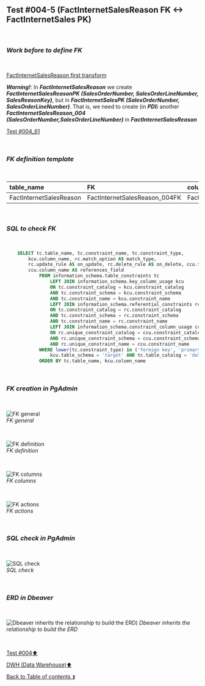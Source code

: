 ## Test #004-5 (FactInternetSalesReason FK <-> FactInternetSales PK)  

<p><br></p>

### **_Work before to define FK_**  

<p><br></p>

[FactInternetSalesReason first transform](../dbo.FactInternetSalesReason.md)

**_Warning!_**: In **_FactInternetSalesReason_** we create **_FactInternetSalesReasonPK (SalesOrderNumber, SalesOrderLineNumber, SalesReasonKey)_**, but in **_FactInternetSalesPK (SalesOrderNumber, SalesOrderLineNumber)_**. That is, we need to create (in **_PDI_**) another **_FactInternetSalesReason_004 (SalesOrderNumber,SalesOrderLineNumber)_** in **_FactInternetSalesReason_**  

[Test #004_61](t004_61.md) 


<p><br></p>

### **_FK definition template_**  

<p><br></p> 

| table_name              | FK                            | column_name                 | references_table       | PK                     | references_field    | match_type | on_delete | on_update |
| :---------------------- | :---------------------------- | :-------------------------- | :---------------       | :--------------------- | :------------------ | :--------- | :-------: | :-------: |
| FactInternetSalesReason | FactInternetSalesReason_004FK | FactInternetSalesReason_004 | FactInternetSales      | FactInternetSales_pkey | FactInternetSalesPK | full       | X         | X         |
     
<p><br></p>

### **_SQL to check FK_**  

<p><br></p>

````SQL 
	SELECT tc.table_name, tc.constraint_name, tc.constraint_type, 
		kcu.column_name, rc.match_option AS match_type, 
		rc.update_rule AS on_update, rc.delete_rule AS on_delete, ccu.table_name AS references_table,
		ccu.column_name AS references_field
			FROM information_schema.table_constraints tc
				LEFT JOIN information_schema.key_column_usage kcu
				ON tc.constraint_catalog = kcu.constraint_catalog
				AND tc.constraint_schema = kcu.constraint_schema
				AND tc.constraint_name = kcu.constraint_name
				LEFT JOIN information_schema.referential_constraints rc
				ON tc.constraint_catalog = rc.constraint_catalog
				AND tc.constraint_schema = rc.constraint_schema
				AND tc.constraint_name = rc.constraint_name
				LEFT JOIN information_schema.constraint_column_usage ccu
				ON rc.unique_constraint_catalog = ccu.constraint_catalog
				AND rc.unique_constraint_schema = ccu.constraint_schema
				AND rc.unique_constraint_name = ccu.constraint_name
			WHERE lower(tc.constraint_type) in ('foreign key', 'primary key') AND
				kcu.table_schema = 'target' AND tc.table_catalog = 'datawarehouse' AND tc.table_name= 'FactInternetSalesReason'
			ORDER BY tc.table_name, kcu.column_name
````

<p><br></p>

### **_FK creation in PgAdmin_**

<p><br></p>

![FK general](https://i.imgur.com/uPRxrPE.png)  
_FK general_  

<p><br></p>

![FK definition](https://i.imgur.com/aQCrQpq.png)  
_FK definition_  

<p><br></p>

![FK columns](https://i.imgur.com/XelaiJc.png)  
_FK columns_  

<p><br></p>

![FK actions](https://i.imgur.com/gWdkStI.png)  
_FK actions_  

<p><br></p>

### **_SQL check in PgAdmin_**

<p><br></p>

![SQL check](https://i.imgur.com/BFkd1df.png)  
_SQL check_  

<p><br></p>

### **_ERD in Dbeaver_**  

<p><br></p>

![Dbeaver inherits the relationship to build the ERD](https://i.imgur.com/LNaWVOo.png))
_Dbeaver inherits the relationship to build the ERD_

<p><br></p>

[Test #004:arrow_up:](t004.md)  

[DWH (Data Warehouse):arrow_up:](../dwh.md)  

[Back to Table of contents :arrow_double_up:](../../README.md)   